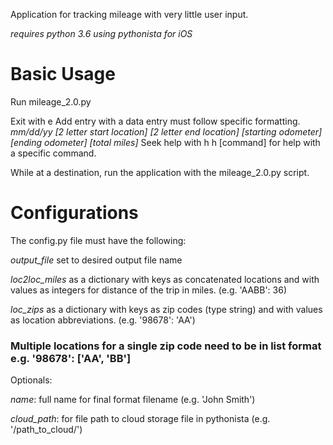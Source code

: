 Application for tracking mileage with very little user input.

*requires python 3.6 using pythonista for iOS*

# Basic Usage

Run mileage_2.0.py

Exit with e
Add entry with a
  data entry must follow specific formatting.
  *mm/dd/yy [2 letter start location] [2 letter end location] [starting odometer] [ending odometer]
  [total miles]*
Seek help with h
  h [command] for help with a specific command.

While at a destination, run the application with the mileage_2.0.py script.


# Configurations

The config.py file must have the following:

*output_file* set to desired output file name

*loc2loc_miles* as a dictionary with keys as concatenated locations and with values as integers for distance of the trip in miles. (e.g. 'AABB': 36)

*loc_zips* as a dictionary with keys as zip codes (type string) and with values as location abbreviations. (e.g. '98678': 'AA')

### Multiple locations for a single zip code need to be in list format e.g. '98678': ['AA', 'BB']

Optionals:

*name*: full name for final format filename (e.g. 'John Smith')

*cloud_path*: for file path to cloud storage file in pythonista (e.g. '/path_to_cloud/')
